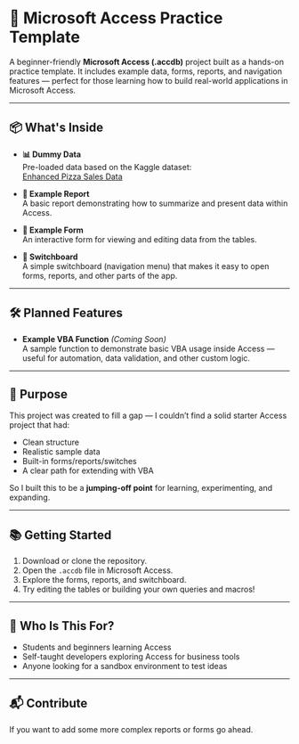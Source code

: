 # 🍕 Microsoft Access Practice Template

A beginner-friendly **Microsoft Access (.accdb)** project built as a hands-on practice template. It includes example data, forms, reports, and navigation features — perfect for those learning how to build real-world applications in Microsoft Access.

---

## 📦 What's Inside

- **📊 Dummy Data**  
  Pre-loaded data based on the Kaggle dataset:  
  [Enhanced Pizza Sales Data](https://www.kaggle.com/datasets/akshaygaikwad448/pizza-delivery-data-with-enhanced-features/data)

- **🧾 Example Report**  
  A basic report demonstrating how to summarize and present data within Access.

- **📝 Example Form**  
  An interactive form for viewing and editing data from the tables.

- **📁 Switchboard**  
  A simple switchboard (navigation menu) that makes it easy to open forms, reports, and other parts of the app.

---

## 🛠️ Planned Features

- **Example VBA Function** *(Coming Soon)*  
  A sample function to demonstrate basic VBA usage inside Access — useful for automation, data validation, and other custom logic.

---

## 🎯 Purpose

This project was created to fill a gap — I couldn’t find a solid starter Access project that had:

- Clean structure
- Realistic sample data
- Built-in forms/reports/switches
- A clear path for extending with VBA

So I built this to be a **jumping-off point** for learning, experimenting, and expanding.

---

## 📚 Getting Started

1. Download or clone the repository.
2. Open the `.accdb` file in Microsoft Access.
3. Explore the forms, reports, and switchboard.
4. Try editing the tables or building your own queries and macros!

---

## 🧠 Who Is This For?

- Students and beginners learning Access
- Self-taught developers exploring Access for business tools
- Anyone looking for a sandbox environment to test ideas

---

## 📬 Contribute

If you want to add some more complex reports or forms go ahead.



